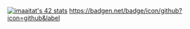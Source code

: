 

[![imaaitat's 42 stats](https://badge.mediaplus.ma/greenbinary/imaaitat)](https://github.com/oakoudad/badge42)
https://badgen.net/badge/icon/github?icon=github&label

